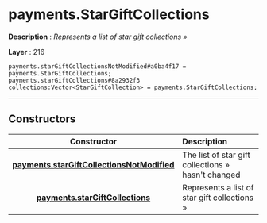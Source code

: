 # payments.StarGiftCollections

**Description** : *Represents a list of star gift collections &raquo;*

**Layer** : 216

```tl
payments.starGiftCollectionsNotModified#a0ba4f17 = payments.StarGiftCollections;
payments.starGiftCollections#8a2932f3 collections:Vector<StarGiftCollection> = payments.StarGiftCollections;
```

---

## Constructors

| Constructor | Description |
| :---: | :--- |
| [**payments.starGiftCollectionsNotModified**](constructor/payments.starGiftCollectionsNotModified) | The list of star gift collections » hasn't changed |
| [**payments.starGiftCollections**](constructor/payments.starGiftCollections) | Represents a list of star gift collections » |